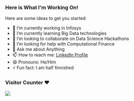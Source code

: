 ### Here is What I'm Working On!

<!--
*singla007/singla007* is a ✨ special ✨ repository because its `README.md` (this file) appears on your GitHub profile.
-->
Here are some ideas to get you started:

- 🔭 I’m currently working in Infosys
- 🌱 I’m currently learning Big Data technologies
- 👯 I’m looking to collaborate on Data Science Hackathons
- 🤔 I’m looking for help with Computational Finance
- 💬 Ask me about Anything
- 📫 How to reach me: [LinkedIn Profile](https://www.linkedin.com/in/yogesh-kumar-singla/)
- 😄 Pronouns: He/Him
- ⚡ Fun fact: I am half finnished

### Visitor Counter  ❤️  <p>                   </p> <img src="https://profile-counter.glitch.me/singla007/count.svg" />
